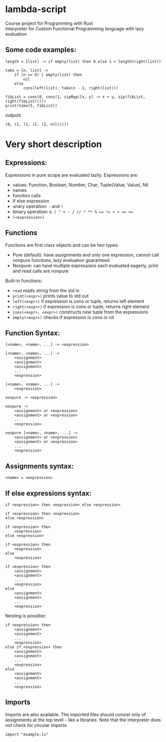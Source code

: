 # lambda-script
Course project for Programming with Rust  
Interpreter for Custom Functional Programming language with lazy evaluation

## Some code examples:
```
length = [list] -> if empty(list) then 0 else 1 + length(right(list))

take = [n, list] ->
    if (n == 0) | empty(list) then
        nil
    else 
        cons(left(list), take(n - 1, right(list)))
```

```
fibList = cons(0, cons(1, zipMap([x, y] -> x + y, zip(fibList, right(fibList)))))
print(take(5, fibList))
```
outputs
```
(0, (1, (1, (2, (3, nil)))))
```

# Very short description

## Expressions:
Expressions in pure scope are evaluated lazily. Expressions are:
 - values: Function, Boolean, Number, Char, Tuple(Value, Value), Nil
 - names
 - function calls
 - if else expression
 - unary operation: ```-``` and ```!```
 - binary operation: ```& | ^ + - / // * ** % == != < > <= >= ```
 - ```(<expression>)```

## Functions
Functions are first class objects and can be two types:
- Pure (default): have assignments and only one expression, cannot call nonpure functions, lazy evaluation guaranteed
- Nonpure: can have multiple expressions each evaluated eagerly, print and read calls are nonpure

Built-in functions:
 - ```read``` reads string from the std in
 - ```print(<expr>)```  prints value to std out
 - ```left(<expr>)``` if expression is cons or tuple, returns left element
 - ```right(<expr>)``` if expression is cons or tuple, returns right element
 - ```cons(<expr>, <expr>)``` constructs new tuple from the expressions
 - ```empty(<expr>)``` checks if expression is cons or nil

## Function Syntax:
```
[<name>, <name>, ...] -> <expression>

[<name>, <name>, ...] ->
    <assignment>
    <assignment>
    <assignment>
    ...
    <expression>

[<name>, <name>, ...] ->
    <expression>

nonpure -> <expression>

nonpure ->
    <assignment> or <expression>
    <assignment> or <expression>
    ...
    <expression>

nonpure [<name>, <name>, ...] -> 
    <assignment> or <expression>
    <assignment> or <expression>
    ...
    <expression>
```

## Assignments syntax:
```
<name> = <expression>
```

## If else expressions syntax:
```
if <expression> then <expression> else <expression>

if <expression> then <expression>
else <expression>

if <expression> then
    <expression> 
else <expression>

if <expression> then
    <expression> 
else 
    <expression>

if <expression> then
    <assignment>
    <assignment>
    ...
    <expression> 
else 
    <assignment>
    <assignment>
    ...
    <expression>
```
Nesting is possible:
```
if <expression> then
    <assignment>
    <assignment>
    ...
    <expression>
else if <expression> then
    <assignment>
    <assignment>
    ...
    <expression>
else
    <assignment>
    <assignment>
    ...
    <expression>
```

## Imports
Imports are also available. The imported files should consist only of assignments at the top level - like a libraries.
Note that the interpreter does not check for circular imports
```
import "example.ls"
```
